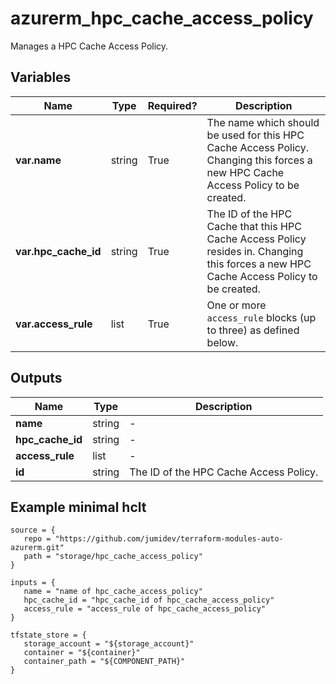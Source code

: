 # azurerm_hpc_cache_access_policy

Manages a HPC Cache Access Policy.

## Variables

| Name | Type | Required? |  Description |
| ---- | ---- | --------- |  ----------- |
| **var.name** | string | True | The name which should be used for this HPC Cache Access Policy. Changing this forces a new HPC Cache Access Policy to be created. | 
| **var.hpc_cache_id** | string | True | The ID of the HPC Cache that this HPC Cache Access Policy resides in. Changing this forces a new HPC Cache Access Policy to be created. | 
| **var.access_rule** | list | True | One or more `access_rule` blocks (up to three) as defined below. | 



## Outputs

| Name | Type | Description |
| ---- | ---- | --------- | 
| **name** | string  | - | 
| **hpc_cache_id** | string  | - | 
| **access_rule** | list  | - | 
| **id** | string  | The ID of the HPC Cache Access Policy. | 

## Example minimal hclt

```hcl
source = {
   repo = "https://github.com/jumidev/terraform-modules-auto-azurerm.git" 
   path = "storage/hpc_cache_access_policy" 
}

inputs = {
   name = "name of hpc_cache_access_policy" 
   hpc_cache_id = "hpc_cache_id of hpc_cache_access_policy" 
   access_rule = "access_rule of hpc_cache_access_policy" 
}

tfstate_store = {
   storage_account = "${storage_account}" 
   container = "${container}" 
   container_path = "${COMPONENT_PATH}" 
}


```